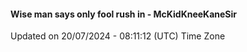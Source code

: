 #### Wise man says only fool rush in - McKidKneeKaneSir
Updated on 20/07/2024 - 08:11:12 (UTC) Time Zone
